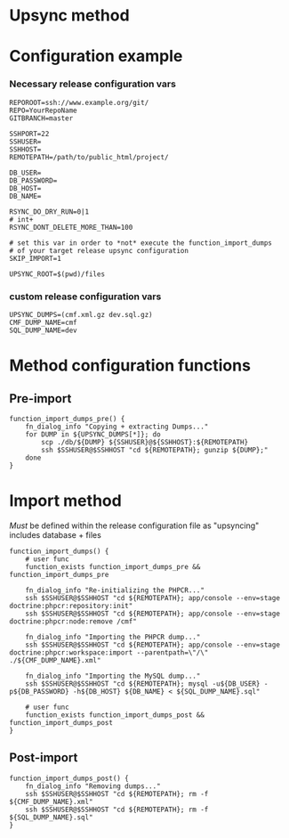 # Upsync method

# Configuration example

### Necessary release configuration vars

    REPOROOT=ssh://www.example.org/git/
    REPO=YourRepoName
    GITBRANCH=master

    SSHPORT=22
    SSHUSER=
    SSHHOST=
    REMOTEPATH=/path/to/public_html/project/

    DB_USER=
    DB_PASSWORD=
    DB_HOST=
    DB_NAME=

    RSYNC_DO_DRY_RUN=0|1
    # int+
    RSYNC_DONT_DELETE_MORE_THAN=100

    # set this var in order to *not* execute the function_import_dumps
    # of your target release upsync configuration
    SKIP_IMPORT=1

    UPSYNC_ROOT=$(pwd)/files

### custom release configuration vars

    UPSYNC_DUMPS=(cmf.xml.gz dev.sql.gz)
    CMF_DUMP_NAME=cmf
    SQL_DUMP_NAME=dev



# Method configuration functions

## Pre-import

    function_import_dumps_pre() {
        fn_dialog_info "Copying + extracting Dumps..."
        for DUMP in ${UPSYNC_DUMPS[*]}; do
            scp ./db/${DUMP} ${SSHUSER}@${SSHHOST}:${REMOTEPATH}
            ssh $SSHUSER@$SSHHOST "cd ${REMOTEPATH}; gunzip ${DUMP};"
        done
    }

# Import method

*Must* be defined within the release configuration file as "upsyncing" includes database + files

    function_import_dumps() {
        # user func
        function_exists function_import_dumps_pre && function_import_dumps_pre

        fn_dialog_info "Re-initializing the PHPCR..."
        ssh $SSHUSER@$SSHHOST "cd ${REMOTEPATH}; app/console --env=stage doctrine:phpcr:repository:init"
        ssh $SSHUSER@$SSHHOST "cd ${REMOTEPATH}; app/console --env=stage doctrine:phpcr:node:remove /cmf"

        fn_dialog_info "Importing the PHPCR dump..."
        ssh $SSHUSER@$SSHHOST "cd ${REMOTEPATH}; app/console --env=stage doctrine:phpcr:workspace:import --parentpath=\"/\" ./${CMF_DUMP_NAME}.xml"

        fn_dialog_info "Importing the MySQL dump..."
        ssh $SSHUSER@$SSHHOST "cd ${REMOTEPATH}; mysql -u${DB_USER} -p${DB_PASSWORD} -h${DB_HOST} ${DB_NAME} < ${SQL_DUMP_NAME}.sql"

        # user func
        function_exists function_import_dumps_post && function_import_dumps_post
    }

## Post-import

    function_import_dumps_post() {
        fn_dialog_info "Removing dumps..."
        ssh $SSHUSER@$SSHHOST "cd ${REMOTEPATH}; rm -f ${CMF_DUMP_NAME}.xml"
        ssh $SSHUSER@$SSHHOST "cd ${REMOTEPATH}; rm -f ${SQL_DUMP_NAME}.sql"
    }
